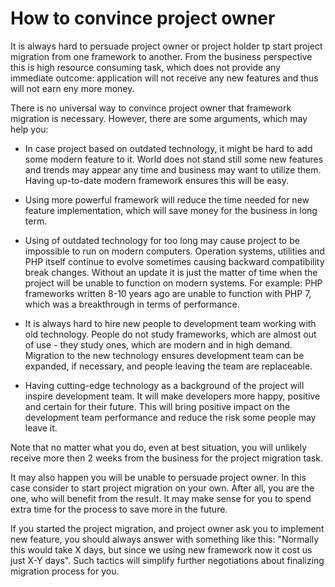 How to convince project owner
=============================

It is always hard to persuade project owner or project holder tp start project migration from one framework to another.
From the business perspective this is high resource consuming task, which does not provide any immediate outcome: application
will not receive any new features and thus will not earn eny more money.

There is no universal way to convince project owner that framework migration is necessary. However, there are some arguments,
which may help you:

* In case project based on outdated technology, it might be hard to add some modern feature to it. World does not stand
  still some new features and trends may appear any time and business may want to utilize them. Having up-to-date modern
  framework ensures this will be easy.

* Using more powerful framework will reduce the time needed for new feature implementation, which will save money for
  the business in long term.

* Using of outdated technology for too long may cause project to be impossible to run on modern computers. Operation systems,
  utilities and PHP itself continue to evolve sometimes causing backward compatibility break changes. Without an update
  it is just the matter of time when the project will be unable to function on modern systems. For example: PHP frameworks
  written 8-10 years ago are unable to function with PHP 7, which was a breakthrough in terms of performance.

* It is always hard to hire new people to development team working with old technology. People do not study frameworks,
  which are almost out of use - they study ones, which are modern and in high demand. Migration to the new technology
  ensures development team can be expanded, if necessary, and people leaving the team are replaceable.

* Having cutting-edge technology as a background of the project will inspire development team. It will make developers
  more happy, positive and certain for their future. This will bring positive impact on the development team performance
  and reduce the risk some people may leave it. 

Note that no matter what you do, even at best situation, you will unlikely receive more then 2 weeks from the business
for the project migration task.

It may also happen you will be unable to persuade project owner. In this case consider to start project migration on your own.
After all, you are the one, who will benefit from the result. It may make sense for you to spend extra time for the process
to save more in the future.

If you started the project migration, and project owner ask you to implement new feature, you should always answer with
something like this: "Normally this would take X days, but since we using new framework now it cost us just X-Y days".
Such tactics will simplify further negotiations about finalizing migration process for you.
